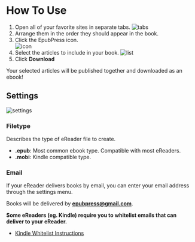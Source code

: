 # How To Use

1. Open all of your favorite sites in separate tabs.
  ![tabs](./docs/images/tabs.jpg)
1. Arrange them in the order they should appear in the book.
1. Click the EpubPress icon.  
  ![icon](./docs/images/epub-press-icon.jpg)
1. Select the articles to include in your book.
  ![list](./docs/images/list.jpg)
1. Click **Download**

Your selected articles will be published together and downloaded as an ebook!

## Settings

![settings](./docs/images/settings.jpg)

### Filetype
Describes the type of eReader file to create.
- **.epub**: Most common ebook type. Compatible with most eReaders.
- **.mobi**: Kindle compatible type.

### Email
If your eReader delivers books by email, you can enter your email address through the settings menu.

Books will be delivered by **epubpress@gmail.com**.

**Some eReaders (eg. Kindle) require you to whitelist emails that can deliver to your eReader.**
- [Kindle Whitelist Instructions](http://www.amazon.com/gp/sendtokindle/email)
